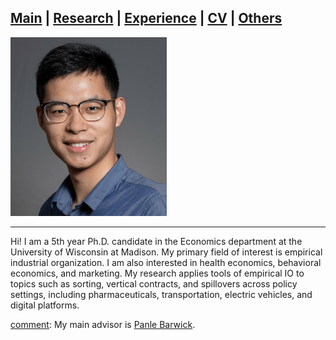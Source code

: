 
## [Main](https://tx58.github.io/) | [Research](/research.html) | [Experience](/experience.html) | [CV](/cv/cv_tianli.pdf) | [Others](/others.html)

<img src="/images/tianli-xia.png" alt="drawing" width="250"/>

* * *

Hi! I am a 5th year Ph.D. candidate in the Economics department at the University of Wisconsin at Madison. My primary field of interest is empirical industrial organization. I am also interested in health economics, behavioral economics, and marketing. My research applies tools of empirical IO to topics such as sorting, vertical contracts, and spillovers across policy settings, including pharmaceuticals, transportation, electric vehicles, and digital platforms.

[comment]: <> (I will be on the job market in the 2023-24 and am available for interviews, including at the ASSA 2024 Annual Meeting on January 6-8, 2024.)

[comment]: My main advisor is [Panle Barwick](https://www.pbarwick.org/).
